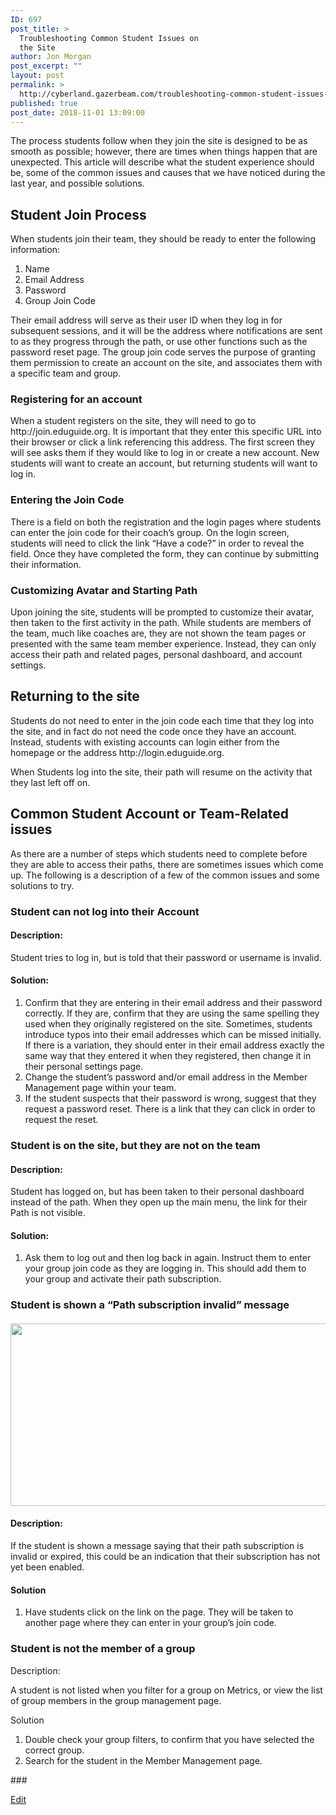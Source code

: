 ```yaml
---
ID: 697
post_title: >
  Troubleshooting Common Student Issues on
  the Site
author: Jon Morgan
post_excerpt: ""
layout: post
permalink: >
  http://cyberland.gazerbeam.com/troubleshooting-common-student-issues-on-the-site
published: true
post_date: 2018-11-01 13:09:00
---
```

<p>The process students follow when they join the site is designed to be as smooth as possible; however, there are times when things happen that are unexpected. This article will describe what the student experience should be, some of the common issues and causes that we have noticed during the last year, and possible solutions.</p>
<h2>Student Join Process</h2>
<p>When students join their team, they should be ready to enter the following information:</p>
<ol>
<li>Name</li>
<li>Email Address</li>
<li>Password</li>
<li>Group Join Code</li>
</ol>
<p>Their email address will serve as their user ID when they log in for subsequent sessions, and it will be the address where notifications are sent to as they progress through the path, or use other functions such as the password reset page. The group join code serves the purpose of granting them permission to create an account on the site, and associates them with a specific team and group.</p>
<h3>Registering for an account</h3>
<p>When a student registers on the site, they will need to go to http://join.eduguide.org. It is important that they enter this specific URL into their browser or click a link referencing this address. The first screen they will see asks them if they would like to log in or create a new account. New students will want to create an account, but returning students will want to log in.</p>
<h3>Entering the Join Code</h3>
<p>There is a field on both the registration and the login pages where students can enter the join code for their coach’s group. On the login screen, students will need to click the link “Have a code?” in order to reveal the field. Once they have completed the form, they can continue by submitting their information.</p>
<h3>Customizing Avatar and Starting Path</h3>
<p>Upon joining the site, students will be prompted to customize their avatar, then taken to the first activity in the path. While students are members of the team, much like coaches are, they are not shown the team pages or presented with the same team member experience. Instead, they can only access their path and related pages, personal dashboard, and account settings.</p>
<h2>Returning to the site</h2>
<p>Students do not need to enter in the join code each time that they log into the site, and in fact do not need the code once they have an account. Instead, students with existing accounts can login either from the homepage or the address http://login.eduguide.org.</p>
<p>When Students log into the site, their path will resume on the activity that they last left off on.</p>
<h2>Common Student Account or Team-Related issues</h2>
<p>As there are a number of steps which students need to complete before they are able to access their paths, there are sometimes issues which come up. The following is a description of a few of the common issues and some solutions to try.</p>
<h3>Student can not log into their Account</h3>
<h4>Description:</h4>
<p></p>
<p>Student tries to log in, but is told that their password or username is invalid.</p>
<h4>Solution:</h4>
<ol>
<li>Confirm that they are entering in their email address and their password correctly. If they are, confirm that they are using the same spelling they used when they originally registered on the site. Sometimes, students introduce typos into their email addresses which can be missed initially. If there is a variation, they should enter in their email address exactly the same way that they entered it when they registered, then change it in their personal settings page.</li>
<li>Change the student’s password and/or email address in the Member Management page within your team.</li>
<li>If the student suspects that their password is wrong, suggest that they request a password reset. There is a link that they can click in order to request the reset.</li>
</ol>
<h3>Student is on the site, but they are not on the team</h3>
<h4>Description:</h4>
<p>Student has logged on, but has been taken to their personal dashboard instead of the path. When they open up the main menu, the link for their Path is not visible.</p>
<h4>Solution:</h4>
<ol>
<li>Ask them to log out and then log back in again. Instruct them to enter your group join code as they are logging in. This should add them to your group and activate their path subscription.</li>
</ol>
<h3>Student is shown a “Path subscription invalid” message</h3>
<h4><img src="http://cyberland.gazerbeam.com/wp-content/uploads/2018/10/null-25.png" width="624" height="292" alt="" title=""></h4>
<h4>Description:</h4>
<p>If the student is shown a message saying that their path subscription is invalid or expired, this could be an indication that their subscription has not yet been enabled.</p>
<h4>Solution</h4>
<ol>
<li>Have students click on the link on the page. They will be taken to another page where they can enter in your group’s join code.</li>
</ol>
<h3>Student is not the member of a group</h3>
<p></p>
<p>Description:</p>
<p></p>
<p>A student is not listed when you filter for a group on Metrics, or view the list of group members in the group management page.</p>
<p></p>
<p>Solution</p>
<p></p>
<ol>
<li>Double check your group filters, to confirm that you have selected the correct group.</li>
<li>Search for the student in the Member Management page.</li>
</ol>
<p></p>
<p>###</p>
<p><a href="https://docs.google.com/document/d/11Z91LbhRrHb0LBLSQhnLyYtja0iL_Uffxs-suSQHAiU/edit?usp=sharing">Edit</a></p>
<p></p>
<p></p>